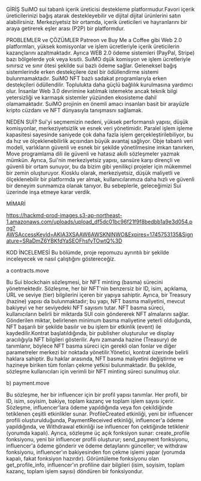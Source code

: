 GİRİŞ
SuiMO sui tabanlı içerik üreticisi destekleme platformudur.Favori içerik üreticilerinizi bağış atarak destekleyebilir ve dijital dijital ürünlerini satın alabilirsiniz. Merkeziyetsiz bir ortamda, içerik üreticileri ve hayranlarını bir araya getirerek eşler arası (P2P) bir platformdur.

PROBLEMLER ve ÇÖZÜMLER
Patreon ve Buy Me a Coffee gibi Web 2.0 platformları, yüksek komisyonlar ve işlem ücretleriyle içerik üreticilerin kazançlarını azaltmaktadır. Ayrıca WEB 2.0 ödeme sistemleri (PayPal, Stripe) bazı bölgelerde yok veya kısıtlı. SuiMO dşük komisyon ve işlem ücretleriyle sınırsız ve sınır ötesi şekilde sui bazlı ödeme sağlar. Geleneksel bağış sistemlerinde erken destekçilere özel bir ödüllendirme sistemi bulunmamaktadır. SuiMO NFT bazlı sadakat programlarıyla erken destekçileri ödüllendilir. Toplulukta daha güçlü bağlılık kurulmasına yardımcı olur. İnsanlar Web 3.0 devrimine katılmak istemekte ancak teknik bilgi yetersizliği ve karmaşık sistemler yüzünden ekosisteme dahil olamamaktadır. SuiMO projinin en önemli amacı insanları basit bir arayüzle kripto cüzdanı ve NFT dünyasıyla tanışmasnı sağlamak.

NEDEN SUİ?
Sui'yi seçmemizin nedeni, yüksek performanslı yapısı, düşük komisyonlar, merkeziyetsizlik ve esnek veri yönetimidir. Paralel işlem işleme kapasitesi sayesinde saniyede çok daha fazla işlem gerçekleştirilebiliyor, bu da hız ve ölçeklenebilirlik açısından büyük avantaj sağlıyor. Obje tabanlı veri modeli, varlıkların güvenli ve esnek bir şekilde yönetilmesine imkan tanırken, Move programlama dili ile güvenli ve hatasız akıllı sözleşmeler yazmak mümkün. Ayrıca, Sui'nin merkeziyetsiz yapısı, sansüre karşı dirençli ve güvenli bir ortam sunuyor, bu da bizim gibi yenilikçi projeler için mükemmel bir zemin oluşturuyor. Kiosklu olarak, merkeziyetsiz, düşük maliyetli ve ölçeklenebilir bir platformda yer almak, kullanıcılarımıza daha hızlı ve güvenli bir deneyim sunmamıza olanak tanıyor. Bu sebeplerle, geleceğimizi Sui üzerinde inşa etmeye karar verdik.

MİMARİ

https://hackmd-prod-images.s3-ap-northeast-1.amazonaws.com/uploads/upload_df5dc01bc96f21f9f8bedbb1a9e3d054.png?AWSAccessKeyId=AKIA3XSAAW6AWSKNINWO&Expires=1745753135&Signature=SRaDmZ6YBKfdYaSEOFhsfyTOwtQ%3D

KOD İNCELEMESİ
Bu bölümde, proje repomuzu ayrıntılı bir şekilde inceleyecek ve nasıl çalıştığını göstereceğiz.

a contracts.move

Bu Sui blockchain sözleşmesi, bir NFT minting (basma) sürecini yönetmektedir. Sözleşme, her bir NFT'nin benzersiz bir ID, isim, açıklama, URL ve seviye (tier) bilgilerini içeren bir yapıya sahiptir. Ayrıca, bir Treasury (hazine) yapısı da bulunmaktadır; bu yapı, NFT basma maliyetini, mevcut bakiyeyi ve her seviyedeki NFT sayısını tutar.
NFT basma süreci, kullanıcıların belirli bir miktarda SUI coin göndererek NFT almalarını sağlar. Gönderilen miktar, belirlenen minimum basma maliyetine yeterli olduğunda, NFT başarılı bir şekilde basılır ve bu işlem bir etkinlik (event) ile kaydedilir.Kontrat başlatıldığında, bir publisher oluşturulur ve display aracılığıyla NFT bilgileri gösterilir. Aynı zamanda hazine (Treasury) de tanımlanır, böylece NFT basma süreci için gerekli olan fonlar ve diğer parametreler merkezi bir noktada yönetilir.Yönetici, kontrat üzerinde belirli haklara sahiptir. Bu haklar arasında, NFT basma maliyetini değiştirme ve hazineye biriken tüm fonları çekme yetkisi bulunmaktadır. Bu şekilde, sözleşme kullanıcıları için verimli bir NFT minting süreci sunulmuş olur.

b) payment.move

Bu sözleşme, her bir influencer için bir profil yapısı tanımlar. Her profil, bir ID, isim, soyisim, bakiye, toplam kazanç ve toplam işlem sayısı içerir. Sözleşme, influencer'lara ödeme yapıldığında veya fon çekildiğinde tetiklenen çeşitli etkinlikler sunar. ProfileCreated etkinliği, yeni bir influencer profili oluşturulduğunda, PaymentReceived etkinliği, influencer'a ödeme yapıldığında, ve Withdrawal etkinliği ise influencer fon çektiğinde tetiklenir (yorumda kapalı). Ayrıca, sözleşme üç açık fonksiyon sunar: create_profile fonksiyonu, yeni bir influencer profili oluşturur; send_payment fonksiyonu, influencer'a ödeme gönderir ve ödeme detaylarını günceller; ve withdraw fonksiyonu, influencer'ın bakiyesinden fon çekme işlemi yapar (yorumda kapalı, fakat fonksiyon hazırdır). Görüntüleme fonksiyonu olan get_profile_info, influencer'ın profiline dair bilgileri (isim, soyisim, toplam kazanç, toplam işlem sayısı) döndüren bir fonksiyondur.
